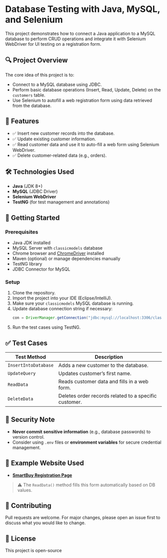 # Database Testing with Java, MySQL, and Selenium

This project demonstrates how to connect a Java application to a MySQL database to perform CRUD operations and integrate it with Selenium WebDriver for UI testing on a registration form.

## 🔍 Project Overview

The core idea of this project is to:
- Connect to a MySQL database using JDBC.
- Perform basic database operations (Insert, Read, Update, Delete) on the `customers` table.
- Use Selenium to autofill a web registration form using data retrieved from the database.

## 📂 Features

- ✅ Insert new customer records into the database.
- ✅ Update existing customer information.
- ✅ Read customer data and use it to auto-fill a web form using Selenium WebDriver.
- ✅ Delete customer-related data (e.g., orders).

## 🛠️ Technologies Used

- **Java** (JDK 8+)
- **MySQL** (JDBC Driver)
- **Selenium WebDriver**
- **TestNG** (for test management and annotations)

## 🚀 Getting Started

### Prerequisites

- Java JDK installed
- MySQL Server with `classicmodels` database
- Chrome browser and [ChromeDriver](https://sites.google.com/a/chromium.org/chromedriver/) installed
- Maven (optional) or manage dependencies manually
- TestNG library
- JDBC Connector for MySQL

### Setup

1. Clone the repository.
2. Import the project into your IDE (Eclipse/IntelliJ).
3. Make sure your `classicmodels` MySQL database is running.
4. Update database connection string if necessary:
   ```java
   con = DriverManager.getConnection("jdbc:mysql://localhost:3306/classicmodels" , "root" , "your_password");

5. Run the test cases using TestNG.


## ✅ Test Cases

| Test Method         | Description                                               |
|---------------------|-----------------------------------------------------------|
| `InsertIntoDatabase`| Adds a new customer to the database.                      |
| `UpdateQuery`       | Updates customer’s first name.                            |
| `ReadData`          | Reads customer data and fills in a web form.              |
| `DeleteData`        | Deletes order records related to a specific customer.     |

## 🔐 Security Note

- **Never commit sensitive information** (e.g., database passwords) to version control.
- Consider using `.env` files or **environment variables** for secure credential management.

## 📸 Example Website Used

- **[SmartBuy Registration Page](https://smartbuy-me.com/ar/account/register)**

> ⚠️ The `ReadData()` method fills this form automatically based on DB values.

## 🤝 Contributing

Pull requests are welcome. For major changes, please open an issue first to discuss what you would like to change.

## 📄 License

This project is open-source 
